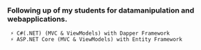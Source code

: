 ### Following up of my students for datamanipulation and webapplications.
     ⚡ C#(.NET) (MVC & ViewModels) with Dapper Framework
     ⚡ ASP.NET Core (MVC & ViewModels) with Entity Framework

<!--
**drieshoef/drieshoef** is a ✨ _special_ ✨ repository because its `README.md` (this file) appears on your GitHub profile.

Here are some ideas to get you started:

- 🔭 I’m currently working on ...
- 🌱 I’m currently learning ...
- 👯 I’m looking to collaborate on ...
- 🤔 I’m looking for help with ...
- 💬 Ask me about ...
- 📫 How to reach me: ...
- 😄 Pronouns: ...
- ⚡ Fun fact: ...
-->
